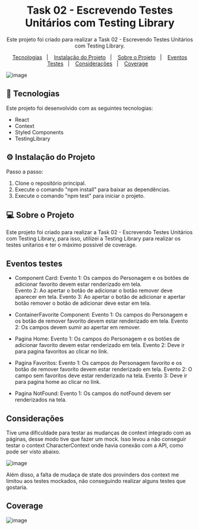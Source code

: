 <h1 align="center"> Task 02 - Escrevendo Testes Unitários com Testing Library </h1>

<p align="center">
  Este projeto foi criado para realizar a Task 02 - Escrevendo Testes Unitários com Testing Library.
</p>

<p align="center">
  <a href="#-tecnologias">Tecnologias</a>&nbsp;&nbsp;&nbsp;|&nbsp;&nbsp;&nbsp;
  <a href="#%EF%B8%8F-instalação-do-projeto">Instalação do Projeto</a>&nbsp;&nbsp;&nbsp;|&nbsp;&nbsp;&nbsp;
  <a href="#-sobre-o-projeto">Sobre o Projeto</a>&nbsp;&nbsp;&nbsp;|&nbsp;&nbsp;&nbsp;
  <a href="#eventos-testes">Eventos Testes</a>&nbsp;&nbsp;&nbsp;|&nbsp;&nbsp;&nbsp;
  <a href="#considerações">Considerações</a>&nbsp;&nbsp;&nbsp;|&nbsp;&nbsp;&nbsp;
  <a href="#coverage">Coverage</a>&nbsp;&nbsp;&nbsp;
</p>

![image](https://github.com/GustavoCanellasAvelineRocha/Favoritos-GameOfThrones/assets/125305894/e7364a1f-79e3-4079-b03c-2b15a4f5713a)


## 🚀 Tecnologias

Este projeto foi desenvolvido com as seguintes tecnologias:

- React
- Context 
- Styled Components
- TestingLibrary
  
## ⚙️ Instalação do Projeto

Passo a passo:

1. Clone o repositório principal.
2. Execute o comando "npm install" para baixar as dependências.
3. Execute o comando "npm test" para iniciar o projeto.

## 💻 Sobre o Projeto

Este projeto foi criado para realizar a Task 02 - Escrevendo Testes Unitários com Testing Library, para isso, utilizei a Testing Library para realizar os testes unitarios e ter o máximo possivel de coverage.

## Eventos testes

- Component Card:
Evento 1: Os campos do Personagem e os botões de adicionar favorito devem estar renderizado em tela.  
Evento 2: Ao apertar o botão de adicionar o botão remover deve aparecer em tela.
Evento 3: Ao apertar o botão de adicionar e apertar botão remover o botão de adicionar deve estar em tela.

- ContainerFavorite Component:
Evento 1: Os campos do Personagem e os botão de remover favorito devem estar renderizado em tela.
Evento 2: Os campos devem sumir ao apertar em remover.

- Pagina Home:
Evento 1: Os campos do Personagem e os botões de adicionar favorito devem estar renderizado em tela.
Evento 2: Deve ir para pagina favoritos ao clicar no link.

- Pagina Favoritos:
Evento 1: Os campos do Personagem favorito e os botão de remover favorito devem estar renderizado em tela.
Evento 2: O campo sem favoritos deve estar renderizado na tela.
Evento 3: Deve ir para pagina home ao clicar no link.

- Pagina NotFound:
Evento 1: Os campos do notFound devem ser renderizados na tela.

## Considerações

Tive uma dificuldade para testar as mudanças de context integrado com as páginas, desse modo tive que fazer um mock. Isso levou a não conseguir testar o context CharacterContext onde havia conexão com a API, como pode ser visto abaixo.

![image](https://github.com/GustavoCanellasAvelineRocha/task02-TestesUnitarios/assets/125305894/4eacb6da-6de7-41d6-87f9-e36495c37fb7)

Além disso, a falta de mudaça de state dos provinders dos context me limitou aos testes mockados, não conseguindo realizar alguns testes que gostaria.

## Coverage

![image](https://github.com/GustavoCanellasAvelineRocha/task02-TestesUnitarios/assets/125305894/787ab330-8aab-42f4-9d7f-f76d0abdea24)

